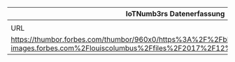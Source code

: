 |IoTNumb3rs Datenerfassung|||||||||||
| ---- | ---- | ---- | ---- | ---- | ---- | ---- | ---- | ---- | ---- | ---- |
||||||||||||
|URL|home_url|filename|device_class|device_count|market_class|market_volume|prognosis_year|publication_year|authorship_class|Dropbox folder|
|https://thumbor.forbes.com/thumbor/960x0/https%3A%2F%2Fblogs-images.forbes.com%2Flouiscolumbus%2Ffiles%2F2017%2F12%2FIoTSummarySlideAugmate.jpg|https://www.forbes.com/sites/louiscolumbus/2017/12/10/2017-roundup-of-internet-of-things-forecasts/#78bf62061480|file1_https%3A%2F%2Fblogs-images.forbes.com%2Flouiscolumbus%2Ffiles%2F2017%2F12%2FIoTSummarySlideAugmate.jpg||||||||marielledemuth/20181117-1200|
